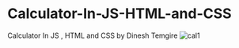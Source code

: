 # Calculator-In-JS-HTML-and-CSS
Calculator In JS , HTML and CSS by Dinesh Temgire
![cal1](https://user-images.githubusercontent.com/95518302/192095503-2cbf88b8-cb09-4444-92c6-8b480da723d8.png)
